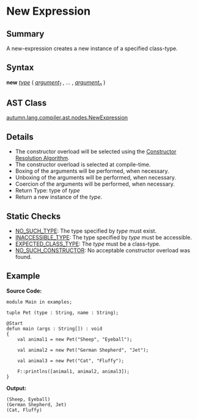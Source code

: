 # New Expression

## Summary

A new-expression creates a new instance of a specified class-type.

## Syntax

<div class="syntax">
<b>new</b> <i><a href="Type_Specifier.md">type</a></i> ( <i><a href="Expression.md">argument</a><sub>1</sub></i> , ... , <i><a href="Expression.md">argument</a><sub>n</sub></i> )<br>
</div>

## AST Class

[autumn.lang.compiler.ast.nodes.NewExpression](https://www.mackenziehigh.com/autumn/javadoc/autumn/lang/compiler/ast/nodes/NewExpression.html)

## Details

+ The constructor overload will be selected using the <a href="Resolution.md">Constructor Resolution Algorithm</a>.
+ The constructor overload is selected at compile-time.
+ Boxing of the arguments will be performed, when necessary.
+ Unboxing of the arguments will be performed, when necessary.
+ Coercion of the arguments will be performed, when necessary.
+ Return Type: type of <i>type</i>
+ Return a new instance of the <i>type</i>.

## Static Checks

+ [NO_SUCH_TYPE](https://www.mackenziehigh.com/autumn/javadoc/autumn/lang/compiler/errors/ErrorCode.html#NO_SUCH_TYPE): The type specified by <i><i>type</i></i> must exist.
+ [INACCESSIBLE_TYPE](https://www.mackenziehigh.com/autumn/javadoc/autumn/lang/compiler/errors/ErrorCode.html#INACCESSIBLE_TYPE): The type specified by <i><i>type</i></i> must be accessible.
+ [EXPECTED_CLASS_TYPE](https://www.mackenziehigh.com/autumn/javadoc/autumn/lang/compiler/errors/ErrorCode.html#EXPECTED_CLASS_TYPE): The <i>type</i> must be a class-type.
+ [NO_SUCH_CONSTRUCTOR](https://www.mackenziehigh.com/autumn/javadoc/autumn/lang/compiler/errors/ErrorCode.html#NO_SUCH_CONSTRUCTOR): No acceptable constructor overload was found.

## Example

**Source Code:**

```plain
module Main in examples;

tuple Pet (type : String, name : String);

@Start
defun main (args : String[]) : void
{
    val animal1 = new Pet("Sheep", "Eyeball");

    val animal2 = new Pet("German Shepherd", "Jet");

    val animal3 = new Pet("Cat", "Fluffy");

    F::printlns([animal1, animal2, animal3]);
}
```

**Output:**

```plain
(Sheep, Eyeball)
(German Shepherd, Jet)
(Cat, Fluffy)
```

